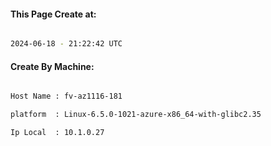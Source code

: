 
   
#### This Page Create at:

```bash

2024-06-18 - 21:22:42 UTC

```

#### Create By Machine:

```bash

Host Name : fv-az1116-181

platform  : Linux-6.5.0-1021-azure-x86_64-with-glibc2.35

Ip Local  : 10.1.0.27

```

